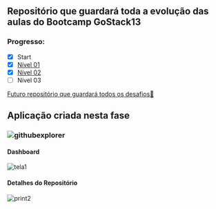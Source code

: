 ## Repositório que guardará toda a evolução das aulas do Bootcamp GoStack13

### Progresso:
- [x] Start
- [x] [Nível 01](https://github.com/savio777/bootcamp-gostack11/tree/nivel-01)
- [x] [Nível 02](https://github.com/savio777/bootcamp-gostack11/tree/nivel-02)
- [ ] Nível 03

[Futuro repositório que guardará todos os desafios📂](https://github.com/savio777/desafios-gostack11)


## Aplicação criada nesta fase


### ![githubexplorer](https://user-images.githubusercontent.com/35678887/93022281-e737b300-f5be-11ea-83e9-18e68bc010a0.png)


#### Dashboard
![tela1](https://user-images.githubusercontent.com/35678887/93022202-5660d780-f5be-11ea-8408-61b5a9fd8c84.png)


#### Detalhes do Repositório
![print2](https://user-images.githubusercontent.com/35678887/93165420-65e13d00-f6f2-11ea-8b9e-292e7f62bbed.png)
